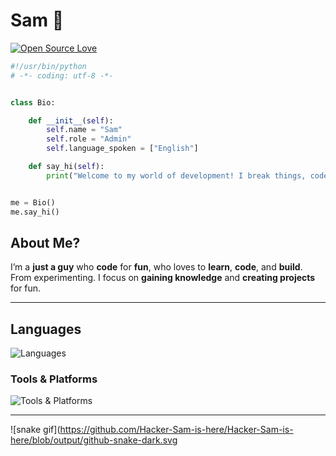 # Sam 👾
[![Open Source Love](https://badges.frapsoft.com/os/v1/open-source.svg?v=102)](https://github.com/ellerbrock/open-source-badge/)

```python
#!/usr/bin/python
# -*- coding: utf-8 -*-


class Bio:

    def __init__(self):
        self.name = "Sam"
        self.role = "Admin"
        self.language_spoken = ["English"]

    def say_hi(self):
        print("Welcome to my world of development! I break things, code them, and learn as I grow.")


me = Bio()
me.say_hi()
```

## About Me?

I’m a **just a guy** who **code** for **fun**, who loves to **learn**, **code**, and **build**. From experimenting. I focus on **gaining knowledge** and **creating projects** for fun.

---

## Languages

<p align="left">
  <img src="https://skillicons.dev/icons?i=python,bash,javascript,cpp,cs,php,c,html,css,java,nodejs&perline=3" alt="Languages" />
</p>

### Tools & Platforms
<p align="left">
  <img src="https://skillicons.dev/icons?i=linux,docker,figma,instagram,discord,git,github,aws,gcp,vim,ps,raspberrypi,unity,unreal,stackoverflow,windows,cloudflare,idea,replit,workers,fastapi,flask,netlify,ubuntu&perline=3" alt="Tools & Platforms" />
</p>

---

![snake gif](https://github.com/Hacker-Sam-is-here/Hacker-Sam-is-here/blob/output/github-snake-dark.svg
